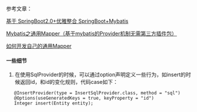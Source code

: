 参考文章：

[基于 SpringBoot2.0+优雅整合 SpringBoot+Mybatis](https://segmentfault.com/a/1190000017211657)

[Mybatis之通用Mapper（基于mybatis的Provider机制无需第三方插件包）](https://blog.csdn.net/mayfly_hml/article/details/88846479)

[如何开发自己的通用Mapper](https://blog.csdn.net/isea533/article/details/41892319)

#### 一些细节
1. 在使用SqlProvider的时候，可以通过option声明定义一些行为，如insert的时候返回id，和id的变化规则，代码case如下：
```
   @InsertProvider(type = InsertSqlProvider.class, method = "sql")
   @Options(useGeneratedKeys = true, keyProperty = "id")
   Integer insert(Entity entity);
```